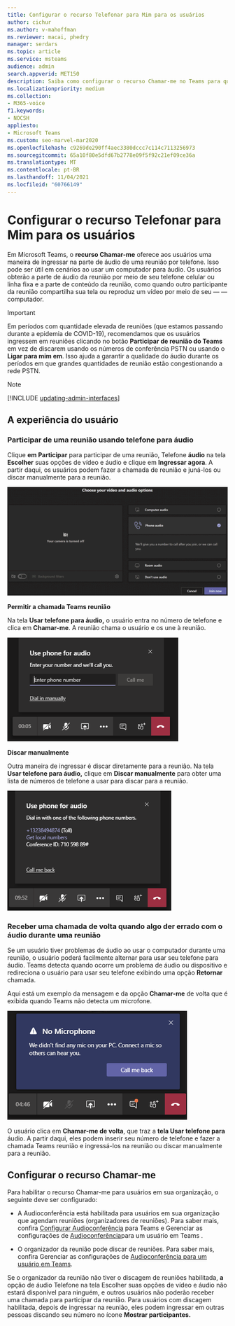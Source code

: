 ```yaml
---
title: Configurar o recurso Telefonar para Mim para os usuários
author: cichur
ms.author: v-mahoffman
ms.reviewer: macai, phedry
manager: serdars
ms.topic: article
ms.service: msteams
audience: admin
search.appverid: MET150
description: Saiba como configurar o recurso Chamar-me no Teams para que os usuários possam ingressar na parte de áudio por telefone ao usar seu computador para áudio pode não ser possível.
ms.localizationpriority: medium
ms.collection:
- M365-voice
f1.keywords:
- NOCSH
appliesto:
- Microsoft Teams
ms.custom: seo-marvel-mar2020
ms.openlocfilehash: c9269de290ff4aec3380dccc7c114c7113256973
ms.sourcegitcommit: 65a10f80e5dfd67b2778e09f5f92c21ef09ce36a
ms.translationtype: MT
ms.contentlocale: pt-BR
ms.lasthandoff: 11/04/2021
ms.locfileid: "60766149"
---
```

# <a name="set-up-the-call-me-feature-for-your-users"></a>Configurar o recurso Telefonar para Mim para os usuários

Em Microsoft Teams, o **recurso Chamar-me** oferece aos usuários uma maneira de ingressar na parte de áudio de uma reunião por telefone. Isso pode ser útil em cenários ao usar um computador para áudio. Os usuários obterão a parte de áudio da reunião por meio de seu telefone celular ou linha fixa e a parte de conteúdo da reunião, como quando outro participante da reunião compartilha sua tela ou reproduz um vídeo por meio de seu &mdash; &mdash; computador.

> [!IMPORTANT]
> 
> Em períodos com quantidade elevada de reuniões (que estamos passando durante a epidemia de COVID-19), recomendamos que os usuários ingressem em reuniões clicando no botão <strong>Participar de reunião do Teams</strong> em vez de discarem usando os números de conferência PSTN ou usando o <strong>Ligar para mim em</strong>. Isso ajuda a garantir a qualidade do áudio durante os períodos em que grandes quantidades de reunião estão congestionando a rede PSTN.

> [!NOTE]
> [!INCLUDE [updating-admin-interfaces](includes/updating-admin-interfaces.md)]

## <a name="the-user-experience"></a>A experiência do usuário

### <a name="join-a-meeting-by-using-phone-for-audio"></a>Participar de uma reunião usando telefone para áudio

Clique **em Participar** para participar de uma reunião, Telefone **áudio** na tela **Escolher** suas opções de vídeo e áudio e clique em **Ingressar agora**. A partir daqui, os usuários podem fazer a chamada de reunião e juná-los ou discar manualmente para a reunião.

![Captura de tela da opção Telefone áudio.](media/set-up-the-call-me-feature-for-your-users-phone-audio.png)

**Permitir a chamada Teams reunião**

Na tela **Usar telefone para áudio,** o usuário entra no número de telefone e clica em **Chamar-me**. A reunião chama o usuário e os une à reunião.

![Captura de tela da opção Chamar-me na tela Usar telefone para áudio.](media/set-up-the-call-me-feature-for-your-users-call-me.png)

**Discar manualmente**

Outra maneira de ingressar é discar diretamente para a reunião. Na tela **Usar telefone para áudio,** clique em **Discar manualmente** para obter uma lista de números de telefone a usar para discar para a reunião.

![Captura de tela da opção Discar manualmente.](media/set-up-the-call-me-feature-for-your-users-dial-in.png)

### <a name="get-a-call-back-when-something-goes-wrong-with-audio-during-a-meeting"></a>Receber uma chamada de volta quando algo der errado com o áudio durante uma reunião

Se um usuário tiver problemas de áudio ao usar o computador durante uma reunião, o usuário poderá facilmente alternar para usar seu telefone para áudio. Teams detecta quando ocorre um problema de áudio ou dispositivo e redireciona o usuário para usar seu telefone exibindo uma opção **Retornar** chamada.

Aqui está um exemplo da mensagem e da opção **Chamar-me** de volta que é exibida quando Teams não detecta um microfone.

![Captura de tela da opção Chamar-me de volta.](media/set-up-the-call-me-feature-for-your-users-no-mic.PNG)

O usuário clica em **Chamar-me de volta**, que traz a **tela Usar telefone para** áudio. A partir daqui, eles podem inserir seu número de telefone e fazer a chamada Teams reunião e ingressá-los na reunião ou discar manualmente para a reunião.

## <a name="set-up-the-call-me-feature"></a>Configurar o recurso Chamar-me

Para habilitar o recurso Chamar-me para usuários em sua organização, o seguinte deve ser configurado:

- A Audioconferência está habilitada para usuários em sua organização que agendam reuniões (organizadores de reuniões). Para saber mais, confira [Configurar Audioconferência](set-up-audio-conferencing-in-teams.md) para Teams e Gerenciar as configurações de [Audioconferência](manage-the-audio-conferencing-settings-for-a-user-in-teams.md)para um usuário em Teams .

- O organizador da reunião pode discar de reuniões. Para saber mais, confira Gerenciar as configurações de [Audioconferência para um usuário em Teams](manage-the-audio-conferencing-settings-for-a-user-in-teams.md).

Se o organizador da reunião não tiver o discagem de reuniões habilitada, **a** opção de áudio Telefone na tela Escolher suas opções de vídeo e áudio não estará disponível para ninguém, e outros usuários não poderão receber uma chamada para participar da reunião.  Para usuários com discagem habilitada, depois de ingressar na reunião, eles podem ingressar em outras pessoas discando seu número no ícone **Mostrar participantes.**
